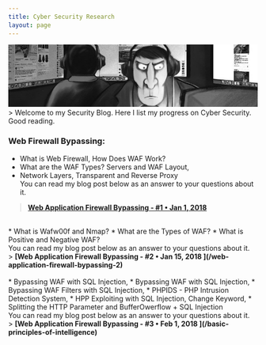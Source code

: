 ```yaml
---
title: Cyber Security Research
layout: page
---
```


<img src="/images/threat-main.png">
> Welcome to my Security Blog. Here I list my progress on Cyber Security. Good reading.

### Web Firewall Bypassing:
* What is Web Firewall, How Does WAF Work?
* What are the WAF Types? Servers and WAF Layout,
* Network Layers, Transparent and Reverse Proxy<br>
You can read my blog post below as an answer to your questions about it.<br>
> <b>[Web Application Firewall Bypassing - #1 • Jan 1, 2018 ](/web-application-firewall-bypass-intro)</b>

<br>
* What is Wafw00f and Nmap? 
* What are the Types of WAF? 
* What is Positive and Negative WAF?<br>
You can read my blog post below as an answer to your questions about it.<br>
> <b>[Web Application Firewall Bypassing - #2 • Jan 15, 2018 ](/web-application-firewall-bypassing-2)</b><br>

<br>
* Bypassing WAF with SQL Injection,
* Bypassing WAF with SQL Injection,
* Bypassing WAF Filters with SQL Injection,
* PHPIDS - PHP Intrusion Detection System,
* HPP Exploiting with SQL Injection, Change Keyword,
* Splitting the HTTP Parameter and BufferOwerflow + SQL Injection<br>
You can read my blog post below as an answer to your questions about it.<br>
> <b>[Web Application Firewall Bypassing - #3 • Feb 1, 2018 ](/basic-principles-of-intelligence)</b>
